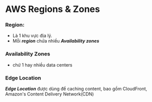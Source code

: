# AWS Regions & Zones
### Region: 
- Là 1 khu vực địa lý. 
- Mỗi ***region*** chứa nhiều ***Availability zones***

### Availability Zones
- chứ 1 hay nhiều data centers

### Edge Location
***Edge Location*** được dùng để caching content, bao gồm CloudFront, Amazon's Content Delivery Network(CDN)
